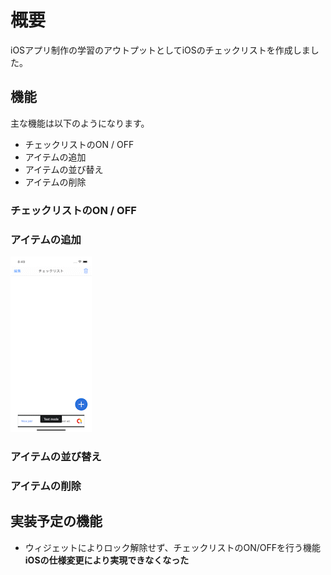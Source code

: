 # 概要
iOSアプリ制作の学習のアウトプットとしてiOSのチェックリストを作成しました。

## 機能
主な機能は以下のようになります。
- チェックリストのON / OFF
- アイテムの追加
- アイテムの並び替え
- アイテムの削除

### チェックリストのON / OFF
### アイテムの追加
![add](https://github.com/TEL-tel/checkList-iOS/blob/main/Assets/CheckList_add_AdobeExpress.gif)
### アイテムの並び替え
### アイテムの削除

## 実装予定の機能
- ウィジェットによりロック解除せず、チェックリストのON/OFFを行う機能<br>**iOSの仕様変更により実現できなくなった**
